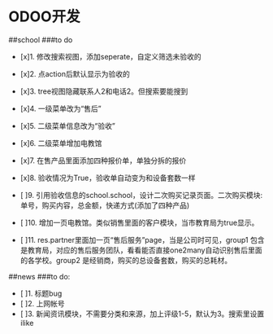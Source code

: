 # ODOO开发

##school
###to do
- [x]1. 修改搜索视图，添加seperate，自定义筛选未验收的
- [x]2. 点action后默认显示为验收的
- [x]3. tree视图隐藏联系人2和电话2。但搜索要能搜到
- [x]4. 一级菜单改为“售后”
- [x]5. 二级菜单信息改为“验收”
- [x]6. 二级菜单增加电教馆
- [x]7.  在售产品里面添加四种报价单，单独分拆的报价
- [x]8. 验收情况为True，验收单自动变为和设备套数一样

- [ ]9. 引用验收信息的school.school，设计二次购买记录页面。二次购买模块: 单号，购买内容，总金额，快递方式(添加了四种产品)
- [ ]10.  增加一页电教馆。类似销售里面的客户模块，当市教育局为true显示。
- [ ]11.  res.partner里面加一页“售后服务”page，当是公司时可见，group1 包含是教育局，对应的售后服务团队，看看能否直接one2many自动识别售后里面的各学校。group2 是经销商，购买的总设备套数，购买的总耗材。

##news
###to do:
- [ ]1. 标题bug
- [ ]2. 上网帐号
- [ ]3. 新闻资讯模块，不需要分类和来源，加上评级1-5，默认为3。搜索里设置ilike
